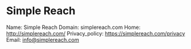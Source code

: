 
# Simple Reach

Name: Simple Reach
Domain: simplereach.com
Home: http://simplereach.com/
Privacy_policy: https://simplereach.com/privacy
Email: info@simplereach.com
